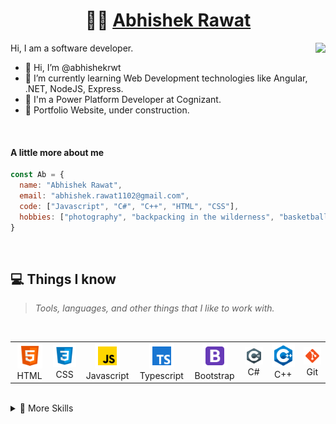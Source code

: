 <p align="center">
  <h1 align="center">👨‍💻 <a href="https://github.com/abhishekrwt">Abhishek Rawat</a></h1>
</p>
<img align="right" src="https://media.giphy.com/media/5iV4Op6eJsjBDxIXPi/giphy.gif">
<p>Hi, I am a software developer.</p>
<ul>
  <li>👋 Hi, I’m @abhishekrwt</li>
  <li>🌱 I’m currently learning Web Development technologies like Angular, .NET, NodeJS, Express.</li>
  <li>💼 I'm a Power Platform Developer at Cognizant.</li>
  <li>🧐 Portfolio Website, under construction.</li>
</ul>
<br>

#### A little more about me
```javascript
const Ab = {
  name: "Abhishek Rawat",
  email: "abhishek.rawat1102@gmail.com",
  code: ["Javascript", "C#", "C++", "HTML", "CSS"],
  hobbies: ["photography", "backpacking in the wilderness", "basketball"]
}
```
<br>

## 💻 Things I know
> <i>Tools, languages, and other things that I like to work with.</i>
<br>
<table>
  <tr>
    <td align="center" width="96">
      <a>
        <img src="https://github.com/abhishekrwt/abhishekrwt/blob/main/icons/html5.svg" width="40"/>
      </a>
      <br>HTML
    </td>
    <td align="center" width="96">
      <a>
        <img src="https://github.com/abhishekrwt/abhishekrwt/blob/main/icons/css3.svg" width="40"/>
      </a>
      <br>CSS
    </td>
    <td align="center" width="96">
      <a>
        <img src="https://github.com/abhishekrwt/abhishekrwt/blob/main/icons/javascript.svg" width="40"/>
      </a>
      <br>Javascript
    </td>
    <td align="center" width="96">
      <a>
        <img src="https://github.com/abhishekrwt/abhishekrwt/blob/main/icons/typescript.svg" width="40"/>
      </a>
      <br>Typescript
    </td>
    <td align="center" width="96">
      <a>
        <img src="https://github.com/abhishekrwt/abhishekrwt/blob/main/icons/bootstrap.svg" width="40"/>
      </a>
      <br>Bootstrap
    </td>
    <td align="center" width="96">
      <a>
        <img src="https://github.com/abhishekrwt/abhishekrwt/blob/main/icons/csharp.svg" width="40"/>
      </a>
      <br>C#
    </td>
    <td align="center" width="96">
      <a>
        <img src="https://github.com/abhishekrwt/abhishekrwt/blob/main/icons/cpluspluss.svg" width="40"/>
      </a>
      <br>C++
    </td>
    <td align="center" width="96">
      <a>
        <img src="https://github.com/abhishekrwt/abhishekrwt/blob/main/icons/git.svg" width="40"/>
      </a>
      <br>Git
    </td> 
  </tr>
</table>
<br>

<details>
<summary>💼 More Skills</summary>
<br>
  
![](https://img.shields.io/badge/Code-.NET-informational?style=flat&logo=.net&logoColor=white&color=4AB197)
![](https://img.shields.io/badge/Code-MongoDB-informational?style=flat&logo=MongoDB&logoColor=white&color=4AB197)
![](https://img.shields.io/badge/Code-MySQL-informational?style=flat&logo=MySQL&logoColor=white&color=4AB197)
![](https://img.shields.io/badge/Style-Sass-informational?style=flat&logo=Sass&logoColor=white&color=4AB197)
![](https://img.shields.io/badge/Tools-Postman-informational?style=flat&logo=Postman&logoColor=white&color=4AB197)
![](https://img.shields.io/badge/Tools-GitHub-informational?style=flat&logo=GitHub&logoColor=white&color=4AB197)
</details>

<br>
